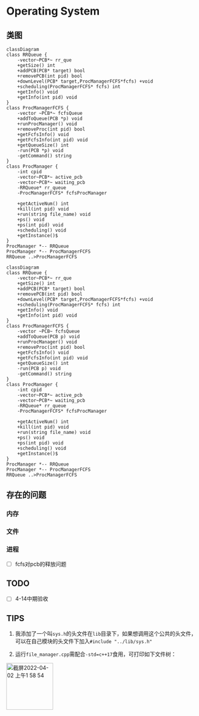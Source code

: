# Operating System

## 类图

```mermaid
classDiagram
class RRQueue {
    -vector~PCB*~ rr_que
    +getSize() int 
    +addPCB(PCB* target) bool
    +removePCB(int pid) bool
    +downLevel(PCB* target,ProcManagerFCFS*fcfs) +void 
    +scheduling(ProcManagerFCFS* fcfs) int
    +getInfo() void
    +getInfo(int pid) void
}
class ProcManagerFCFS {
    -vector ~PCB*~ fcfsQueue
    +addToQueue(PCB *p) void
    +runProcManager() void
    +removeProc(int pid) bool
    +getFcfsInfo() void
    +getFcfsInfo(int pid) void
    +getQueueSize() int
    -run(PCB *p) void
    -getCommand() string
}
class ProcManager {
    -int cpid
    -vector~PCB*~ active_pcb
    -vector~PCB*~ waiting_pcb
    -RRQueue* rr_queue
    -ProcManagerFCFS* fcfsProcManager

    +getActiveNum() int
    +kill(int pid) void
    +run(string file_name) void
    +ps() void
    +ps(int pid) void
    +scheduling() void
    +getInstance()$
}
ProcManager *-- RRQueue
ProcManager *-- ProcManagerFCFS
RRQueue ..>ProcManagerFCFS 
```


```mermaid
classDiagram
class RRQueue {
    -vector~PCB*~ rr_que
    +getSize() int 
    +addPCB(PCB* target) bool
    +removePCB(int pid) bool
    +downLevel(PCB* target,ProcManagerFCFS*fcfs) +void 
    +scheduling(ProcManagerFCFS* fcfs) int
    +getInfo() void
    +getInfo(int pid) void
}
class ProcManagerFCFS {
    -vector ~PCB~ fcfsQueue
    +addToQueue(PCB p) void
    +runProcManager() void
    +removeProc(int pid) bool
    +getFcfsInfo() void
    +getFcfsInfo(int pid) void
    +getQueueSize() int
    -run(PCB p) void
    -getCommand() string
}
class ProcManager {
    -int cpid
    -vector~PCB*~ active_pcb
    -vector~PCB*~ waiting_pcb
    -RRQueue* rr_queue
    -ProcManagerFCFS* fcfsProcManager

    +getActiveNum() int
    +kill(int pid) void
    +run(string file_name) void
    +ps() void
    +ps(int pid) void
    +scheduling() void
    +getInstance()$
}
ProcManager *-- RRQueue
ProcManager *-- ProcManagerFCFS
RRQueue ..>ProcManagerFCFS 
```

## 存在的问题

### 内存

### 文件

### 进程

- [ ] fcfs对pcb的释放问题

## TODO

- [ ] 4-14中期验收

## TIPS

1. 我添加了一个叫`sys.h`的头文件在`lib`目录下，如果想调用这个公共的头文件，可以在自己模块的头文件下加入`#include "../lib/sys.h"`

2. 运行`file_manager.cpp`需配合`-std=c++17`食用，可打印如下文件树：

<img width="123" alt="截屏2022-04-02 上午1 58 54" src="https://user-images.githubusercontent.com/58599953/161317426-bd06a47b-05c5-4d4b-bb50-4591d917f34e.png">
